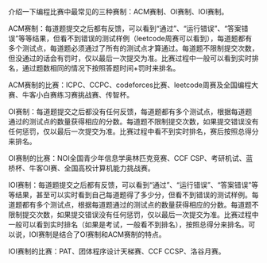 介绍一下编程比赛中最常见的三种赛制：ACM赛制、OI赛制、IOI赛制。



ACM赛制：每道题提交之后都有反馈，可以看到“通过”、“运行错误”、“答案错误”等等结果，但看不到错误的测试样例（leetcode周赛可以看到），每道题都有多个测试点，每道题必须通过了所有的测试点才算通过。每道题不限制提交次数，但没通过的话会有罚时，仅以最后一次提交为准。比赛过程中一般可以看到实时排名，通过题数相同的情况下按照答题时间+罚时来排名。

ACM赛制的比赛：ICPC、CCPC、codeforces比赛、leetcode周赛及全国编程大赛、牛客小白赛练习赛挑战赛、传智杯。



OI赛制：每道题提交之后都没有任何反馈，每道题都有多个测试点，根据每道题通过的测试点的数量获得相应的分数。每道题不限制提交次数，如果提交错误没有任何惩罚，仅以最后一次提交为准。比赛过程中看不到实时排名，赛后按照总得分来排名。

OI赛制的比赛：NOI全国青少年信息学奥林匹克竞赛、CCF CSP、考研机试、蓝桥杯、牛客OI赛、全国高校计算机能力挑战赛。



IOI赛制：每道题提交之后都有反馈，可以看到“通过”、“运行错误”、“答案错误”等等结果，甚至可以实时看到自己每道题得了多少分，但看不到错误的测试样例。每道题都有多个测试点，根据每道题通过的测试点的数量获得相应的分数。每道题不限制提交次数，如果提交错误没有任何惩罚，仅以最后一次提交为准。比赛过程中一般可以看到实时排名（如果是考试，一般看不到排名），按照总得分来排名。可以说，IOI赛制是结合了OI赛制和ACM赛制的特点。

IOI赛制的比赛：PAT、团体程序设计天梯赛、CCF CCSP、洛谷月赛。

